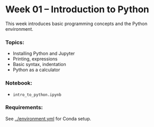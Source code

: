 # Week 01 – Introduction to Python

This week introduces basic programming concepts and the Python environment.

### Topics:
- Installing Python and Jupyter
- Printing, expressions
- Basic syntax, indentation
- Python as a calculator

### Notebook:
- `intro_to_python.ipynb`

### Requirements:
See [../environment.yml](../environment.yml) for Conda setup.
